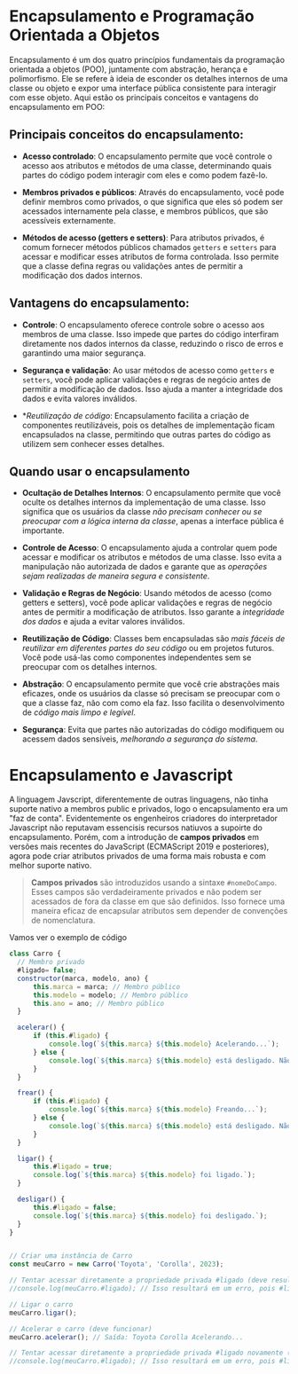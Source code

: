 # Encapsulamento e Programação Orientada a Objetos
Encapsulamento é um dos quatro princípios fundamentais da programação orientada a objetos (POO), juntamente com abstração, herança e polimorfismo. Ele se refere à ideia de esconder os detalhes internos de uma classe ou objeto e expor uma interface pública consistente para interagir com esse objeto. Aqui estão os principais conceitos e vantagens do encapsulamento em POO:

## Principais conceitos do encapsulamento:

- **Acesso controlado**: O encapsulamento permite que você controle o acesso aos atributos e métodos de uma classe, determinando quais partes do código podem interagir com eles e como podem fazê-lo.

- **Membros privados e públicos**: Através do encapsulamento, você pode definir membros como privados, o que significa que eles só podem ser acessados internamente pela classe, e membros públicos, que são acessíveis externamente.

- **Métodos de acesso (getters e setters)**: Para atributos privados, é comum fornecer métodos públicos chamados `getters` e `setters` para acessar e modificar esses atributos de forma controlada. Isso permite que a classe defina regras ou validações antes de permitir a modificação dos dados internos.

## Vantagens do encapsulamento:

- **Controle**: O encapsulamento oferece controle sobre o acesso aos membros de uma classe. Isso impede que partes do código interfiram diretamente nos dados internos da classe, reduzindo o risco de erros e garantindo uma maior segurança.

- **Segurança e validação**: Ao usar métodos de acesso como `getters` e `setters`, você pode aplicar validações e regras de negócio antes de permitir a modificação de dados. Isso ajuda a manter a integridade dos dados e evita valores inválidos.

- **Reutilização de código*: Encapsulamento facilita a criação de componentes reutilizáveis, pois os detalhes de implementação ficam encapsulados na classe, permitindo que outras partes do código as utilizem sem conhecer esses detalhes.

## Quando usar o encapsulamento

- **Ocultação de Detalhes Internos**: O encapsulamento permite que você oculte os detalhes internos da implementação de uma classe. Isso significa que os usuários da classe *não precisam conhecer ou se preocupar com a lógica interna da classe*, apenas a interface pública é importante.

- **Controle de Acesso**: O encapsulamento ajuda a controlar quem pode acessar e modificar os atributos e métodos de uma classe. Isso evita a manipulação não autorizada de dados e garante que as *operações sejam realizadas de maneira segura e consistente*.

- **Validação e Regras de Negócio**: Usando métodos de acesso (como getters e setters), você pode aplicar validações e regras de negócio antes de permitir a modificação de atributos. Isso garante a *integridade dos dados* e ajuda a evitar valores inválidos.

- **Reutilização de Código**: Classes bem encapsuladas são *mais fáceis de reutilizar em diferentes partes do seu código* ou em projetos futuros. Você pode usá-las como componentes independentes sem se preocupar com os detalhes internos.

- **Abstração**: O encapsulamento permite que você crie abstrações mais eficazes, onde os usuários da classe só precisam se preocupar com o que a classe faz, não com como ela faz. Isso facilita o desenvolvimento de *código mais limpo e legível*.

- **Segurança**: Evita que partes não autorizadas do código modifiquem ou acessem dados sensíveis, *melhorando a segurança do sistema*.

# Encapsulamento e Javascript

A linguagem Javscript, diferentemente de outras linguagens, não tinha suporte nativo a membros public e privados, logo o encapsulamento era  um "faz de conta". Evidentemente os engenheiros criadores do interpretador Javascript não  reputavam essencisis recursos natiuvos a supoirte do encapsulamento.
Porém, com a introdução de **campos privados** em versões mais recentes do JavaScript (ECMAScript 2019 e posteriores), agora pode criar atributos privados de uma forma mais robusta e com melhor suporte nativo.

> **Campos privados** são introduzidos usando a sintaxe `#nomeDoCampo`. Esses campos são verdadeiramente privados e não podem ser acessados de fora da classe em que são definidos. Isso fornece uma maneira eficaz de encapsular atributos sem depender de convenções de nomenclatura.

Vamos ver o exemplo de código

```javascript 
class Carro {
  // Membro privado
  #ligado= false;
  constructor(marca, modelo, ano) {
      this.marca = marca; // Membro público
      this.modelo = modelo; // Membro público
      this.ano = ano; // Membro público      
  }

  acelerar() {
      if (this.#ligado) {
          console.log(`${this.marca} ${this.modelo} Acelerando...`);
      } else {
          console.log(`${this.marca} ${this.modelo} está desligado. Não é possível acelerar.`);
      }
  }

  frear() {
      if (this.#ligado) {
          console.log(`${this.marca} ${this.modelo} Freando...`);
      } else {
          console.log(`${this.marca} ${this.modelo} está desligado. Não é possível frear.`);
      }
  }

  ligar() {
      this.#ligado = true;
      console.log(`${this.marca} ${this.modelo} foi ligado.`);
  }

  desligar() {
      this.#ligado = false;
      console.log(`${this.marca} ${this.modelo} foi desligado.`);
  }
}


// Criar uma instância de Carro
const meuCarro = new Carro('Toyota', 'Corolla', 2023);

// Tentar acessar diretamente a propriedade privada #ligado (deve resultar em um erro)
//console.log(meuCarro.#ligado); // Isso resultará em um erro, pois #ligado é privado

// Ligar o carro
meuCarro.ligar();

// Acelerar o carro (deve funcionar)
meuCarro.acelerar(); // Saída: Toyota Corolla Acelerando...

// Tentar acessar diretamente a propriedade privada #ligado novamente (deve resultar em um erro)
//console.log(meuCarro.#ligado); // Isso resultará em um erro, pois #ligado é privado
```
